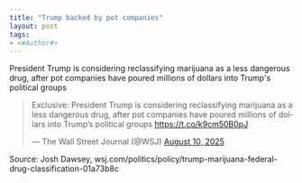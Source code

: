 ```yaml
---
title: "Trump backed by pot companies"
layout: post
tags:
- <#Author#>
---
```


President Trump is considering reclassifying marijuana as a less dangerous drug, after pot companies have poured millions of dollars into Trump's political groups

<blockquote class="twitter-tweet"><p lang="en" dir="ltr">Exclusive: President Trump is considering reclassifying marijuana as a less dangerous drug, after pot companies have poured millions of dollars into Trump’s political groups <a href="https://t.co/k9cm50B0pJ">https://t.co/k9cm50B0pJ</a></p>&mdash; The Wall Street Journal (@WSJ) <a href="https://twitter.com/WSJ/status/1954551807390134610?ref_src=twsrc%5Etfw">August 10, 2025</a></blockquote> <script async src="https://platform.twitter.com/widgets.js" charset="utf-8"></script>

Source: Josh Dawsey, wsj.com/politics/policy/trump-marijuana-federal-drug-classification-01a73b8c
